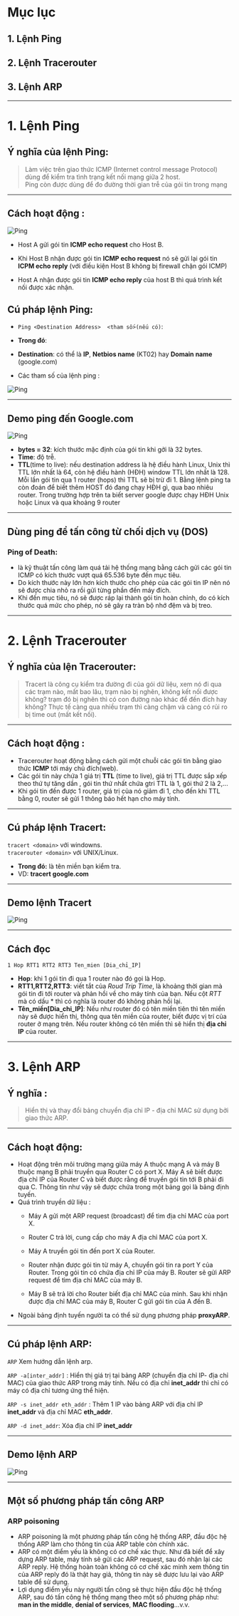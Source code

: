 
# Mục lục
>
## 1. Lệnh Ping
## 2. Lệnh Tracerouter
## 3. Lệnh ARP

----
# 1. Lệnh Ping
## Ý nghĩa của lệnh Ping:


> Làm việc trên giao thức ICMP (Internet control message Protocol) dùng để kiểm tra tình trạng kết nối mạng giữa 2 host.  
Ping còn được dùng để đo đường thời gian trễ của gói tin trong mạng

----
## Cách hoạt động :

![Ping](https://i.imgur.com/kZrUWw9.png)
+ Host A gửi gói tin **ICMP echo request** cho Host B.

+ Khi Host B nhận được gói tin **ICMP echo request** nó sẽ gửi lại gói tin **ICPM echo reply** (với điều kiện Host B không bị firewall chặn gói ICMP)
+ Host A nhận được gói tin **ICMP echo reply** của host B thì quá trình kết nối được xác nhận.

## Cú pháp lệnh Ping:
 - `Ping <Destination Address>  <tham số>(nếu có)`:

 - **Trong đó**:
  + **Destination**: có thể là **IP**, **Netbios name** (KT02) hay **Domain name** (google.com)

- Các tham số của lệnh ping :

![Ping](https://i.imgur.com/oAjBrgd.png)

----

## Demo ping đến Google.com
![Ping](https://i.imgur.com/omKQZbY.png)
- **bytes = 32**: kích thước mặc định của gói tin khi gởi là 32 bytes.
- **Time**: độ trễ.  
- **TTL**(time to live): nếu destination address là hệ điều hành Linux, Unix thì TTL lớn nhất là 64, còn hệ điều hành (HĐH) window TTL lớn nhất là 128. Mỗi lần gói tin qua 1 router (hops) thì TTL sẽ bị trừ đi 1. Bằng lệnh ping ta còn đoán để biết thêm HOST đó đang chạy HĐH gì, qua bao nhiêu router. Trong trường hợp trên ta biết server google được chạy HĐH Unix hoặc Linux và qua khoảng 9 router
----

## Dùng ping để tấn công từ chối dịch vụ (DOS)
### Ping of Death:

-  là kỹ thuật tấn công làm quá tải hệ thống mạng bằng cách gửi các gói tin ICMP có kích thước vượt quá 65.536 byte đến mục tiêu.
- Do kích thước này lớn hơn kích thước cho phép của các gói tin IP nên nó sẽ được chia nhỏ ra rồi gửi từng phần đến máy đích.
- Khi đến mục tiêu, nó sẽ được ráp lại thành gói tin hoàn chỉnh, do có kích thước quá mức cho phép, nó sẽ gây ra tràn bộ nhớ đệm và bị treo. 

----

# 2. Lệnh Tracerouter
## Ý nghĩa của lện Tracerouter:
> Tracert là công cụ kiểm tra đường đi của gói dữ liệu, xem nó đi qua các trạm nào, mất bao lâu, trạm nào bị nghẽn, không kết nối được không? trạm đó bị nghẽn thì có con đường nào khác để đến đích hay không? Thực tế càng qua nhiều trạm thì càng chậm và càng có rủi ro bị time out (mất kết nối).

----

## Cách hoạt động :
- Tracerouter hoạt động bằng cách gửi một chuỗi các gói tin bằng giao thức **ICMP** tới máy chủ đích(web).
- Các gói tin này chứa 1 giá trị **TTL** (time to live), giá trị TTL được sắp xếp theo thứ tự tăng dần , gói tin thứ nhất chứa gtri TTL là 1, gói thứ 2 là 2,...
- Khi gói tin đến được 1 router, giá trị của nó giảm đi 1, cho đến khi TTL bằng 0, router sẽ gửi 1 thông báo hết hạn cho máy tính.
----

## Cú pháp lệnh Tracert:

 `tracert <domain>` với windowns.  
 `tracerouter <domain>` với UNIX/Linux.

- **Trong đó:** <domain> là tên miền bạn kiểm tra.
- VD: **tracert google.com**

----

## Demo lệnh Tracert
![Ping](https://i.imgur.com/twOz0sR.png)

----

## Cách đọc
`1 Hop RTT1 RTT2 RTT3 Ten_mien [Dia_chỉ_IP]`
  
- **Hop**: khi 1 gói tin đi qua 1 router nào đó gọi là Hop.  
- **RTT1,RTT2,RTT3**: viết tắt của *Roud Trip Time*, là khoảng thời gian mà gói tin đi tới router và phản hồi về cho máy tính của bạn. Nếu cột *RTT* mà có dấu * thì có nghĩa là router đó không phản hồi lại.  
- **Tên_miền[Dia_chi_IP]**: Nếu như router đó có tên miền tiên thì tên miền này sẽ được hiển thị, thông qua tên miền của router, biết được vị trí của router ở mạng trên. Nếu router không có tên miền thì sẽ hiển thị **địa chỉ IP** của router.  

----

# 3. Lệnh ARP

## Ý nghĩa : 
> Hiển thị và thay đổi bảng chuyển địa chỉ IP - địa chỉ MAC sử dụng bởi giao thức ARP.
  
----

## Cách hoạt động:

- Hoạt động trên môi trường mạng giữa máy A thuộc mạng A và máy B thuộc mạng B phải truyền qua Router C có port X. Máy A sẽ biết được địa chỉ IP của Router C và biết được rằng để truyền gói tin tới B phải đi qua C. Thông tin như vậy sẽ được chứa trong một bảng gọi là bảng định tuyến.
- Quá trình truyền dữ liệu :
  - Máy A gửi một ARP request (broadcast) để tìm địa chỉ MAC của port X.

  - Router C trả lời, cung cấp cho máy A địa chỉ MAC của port X.

  - Máy A truyền gói tin đến port X của Router.

  -  Router nhận được gói tin từ máy A, chuyển gói tin ra port Y của Router. Trong gói tin có chứa địa chỉ IP của máy B. Router sẽ gửi ARP request để tìm địa chỉ MAC của máy B.

  - Máy B sẽ trả lời cho Router biết địa chỉ MAC của mình. Sau khi nhận được địa chỉ MAC của máy B, Router C gửi gói tin của A đến B.
- Ngoài bảng định tuyến người ta có thể sử dụng phương pháp **proxyARP**.

----

## Cú pháp lệnh ARP:

`ARP` Xem hướng dẫn lệnh arp. 
  
`ARP -a[inter_addr]` : Hiển thị giá trị tại bảng ARP (chuyển địa chỉ IP- địa chỉ MAC) của giao thức ARP trong máy tính. Nếu có địa chỉ **inet_addr** thì chỉ có máy có địa chỉ tương ứng thể hiện. 
 
`ARP -s inet_addr eth_addr` : Thêm 1 IP vào bảng ARP với địa chỉ IP **inet_addr** và địa chỉ MAC **eth_addr**. 
 
`ARP -d inet_addr`: Xóa địa chỉ IP **inet_addr**

----

## Demo lệnh ARP

![Ping](https://i.imgur.com/SBPBaoJ.png)

----
## Một số phương pháp tấn công ARP
### ARP poisoning

- ARP poisoning là một phương pháp tấn công hệ thống ARP, đầu độc hệ thống ARP làm cho thông tin của ARP table còn chính xác.
- ARP có một điểm yếu là không có cơ chế xác thực. Như đã biết để xây dựng ARP table, máy tính sẽ gửi các ARP request, sau đó nhận lại các ARP reply. Hệ thống hoàn toàn không có cơ chế xác minh xem thông tin của ARP reply đó là thật hay giả, thông tin này sẽ được lưu lại vào ARP table để sử dụng.
- Lợi dụng điểm yếu này người tấn công sẽ thực hiện đầu độc hệ thống ARP, sau đó tấn công hệ thống mạng theo một số phương pháp như: **man in the middle**, **denial of services**, **MAC flooding**…v.v.



 


  
